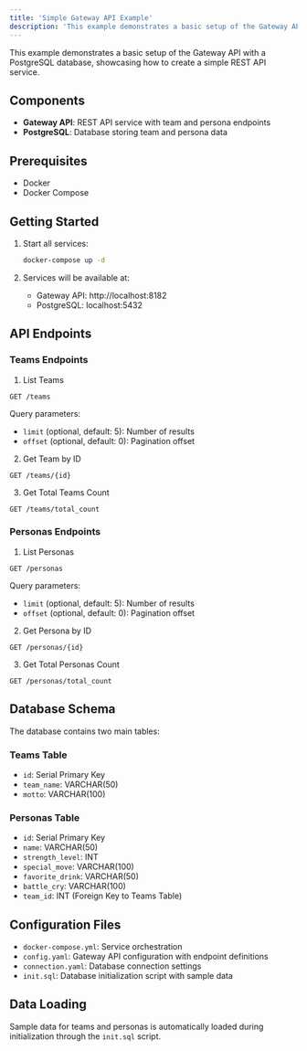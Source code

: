 ```yaml
---
title: 'Simple Gateway API Example'
description: 'This example demonstrates a basic setup of the Gateway API with a PostgreSQL database, showcasing how to create a simple REST API service.'
---
```


This example demonstrates a basic setup of the Gateway API with a PostgreSQL database, showcasing how to create a simple REST API service.

## Components

- **Gateway API**: REST API service with team and persona endpoints
- **PostgreSQL**: Database storing team and persona data

## Prerequisites

- Docker
- Docker Compose

## Getting Started

1. Start all services:
   ```bash
   docker-compose up -d
   ```

2. Services will be available at:
   - Gateway API: http://localhost:8182
   - PostgreSQL: localhost:5432

## API Endpoints

### Teams Endpoints

1. List Teams
```
GET /teams
```
Query parameters:
- `limit` (optional, default: 5): Number of results
- `offset` (optional, default: 0): Pagination offset

2. Get Team by ID
```
GET /teams/{id}
```

3. Get Total Teams Count
```
GET /teams/total_count
```

### Personas Endpoints

1. List Personas
```
GET /personas
```
Query parameters:
- `limit` (optional, default: 5): Number of results
- `offset` (optional, default: 0): Pagination offset

2. Get Persona by ID
```
GET /personas/{id}
```

3. Get Total Personas Count
```
GET /personas/total_count
```

## Database Schema

The database contains two main tables:

### Teams Table
- `id`: Serial Primary Key
- `team_name`: VARCHAR(50)
- `motto`: VARCHAR(100)

### Personas Table
- `id`: Serial Primary Key
- `name`: VARCHAR(50)
- `strength_level`: INT
- `special_move`: VARCHAR(100)
- `favorite_drink`: VARCHAR(50)
- `battle_cry`: VARCHAR(100)
- `team_id`: INT (Foreign Key to Teams Table)

## Configuration Files

- `docker-compose.yml`: Service orchestration
- `config.yaml`: Gateway API configuration with endpoint definitions
- `connection.yaml`: Database connection settings
- `init.sql`: Database initialization script with sample data

## Data Loading

Sample data for teams and personas is automatically loaded during initialization through the `init.sql` script. 
